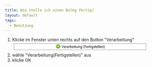 ```yaml
---
title: Wie stelle ich einen Beleg fertig?
layout: default
tags:
  - Benutzung
---
```


1. Klicke im Fenster unten rechts auf den Button "Verarbeitung" ![img](..\images\de_verarbeitung_beleg.png)
1. wähle "Verarbeitung(Fertigstellen)" aus
1. klicke OK
